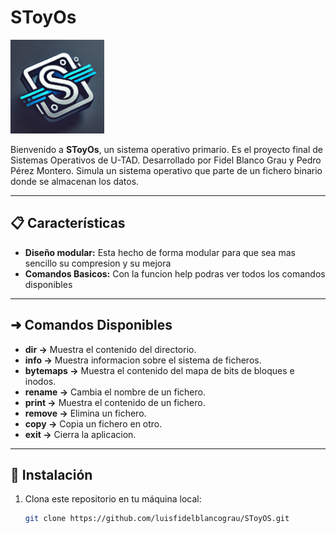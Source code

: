 # SToyOs

<img src="/assets/logo.png" alt="SToyOs Logo" width="150px">

Bienvenido a **SToyOs**, un sistema operativo primario. Es el proyecto final de Sistemas Operativos de U-TAD.
Desarrollado por Fidel Blanco Grau y Pedro Pérez Montero. 
Simula un sistema operativo que parte de un fichero binario donde se almacenan los datos.

---

## 📋 Características

- **Diseño modular:** Esta hecho de forma modular para que sea mas sencillo su compresion y su mejora
- **Comandos Basicos:** Con la funcion help podras ver todos los comandos disponibles 

---

## ➜ Comandos Disponibles

- **dir ->** Muestra el contenido del directorio.
- **info ->** Muestra informacion sobre el sistema de ficheros.
- **bytemaps ->** Muestra el contenido del mapa de bits de bloques e inodos.
- **rename ->** Cambia el nombre de un fichero.
- **print ->** Muestra el contenido de un fichero.
- **remove ->** Elimina un fichero.
- **copy ->** Copia un fichero en otro.
- **exit ->** Cierra la aplicacion.

---

## 🚀 Instalación

1. Clona este repositorio en tu máquina local:
   ```bash
   git clone https://github.com/luisfidelblancograu/SToyOS.git